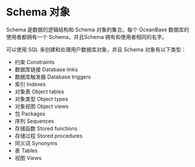 Schema 对象
=========

Schema 是数据的逻辑结构和 Schema 对象的集合。每个 OceanBase 数据库的使用者都拥有一个 Schema，并且Schema 拥有和使用者相同的名字。

可以使用 SQL 来创建和处理用户数据库对象，并且 Schema 对象有以下类型：

* 约束 Constraints
* 数据库链接 Database links
* 数据库触发器 Database triggers
* 索引 Indexes
* 对象表 Object tables
* 对象类型 Object types
* 对象视图 Object views
* 包 Packages
* 序列 Sequences
* 存储函数 Stored functions
* 存储过程 Stored procedures
* 同义词 Synonyms
* 表 Tables
* 视图 Views

